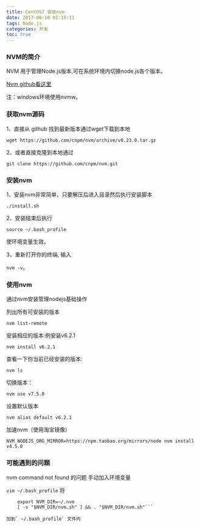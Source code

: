 ```yaml
---
title: CentOS7 安装nvm
date: 2017-06-10 01:15:11
tags: Node.js
categories: 开发
toc: true
---
```


### NVM的简介
NVM 用于管理Node.js版本,可在系统环境内切换node.js各个版本。
    
   [Nvm github看这里](https://github.com/creationix/nvm.git)
    
注：windows环境使用nvmw。


### 获取nvm源码

1、直接从 github 找到最新版本通过wget下载到本地
    
    wget https://github.com/cnpm/nvm/archive/v0.23.0.tar.gz

2、或者直接克隆到本地通过
    
    git clone https://github.com/cnpm/nvm.git

<!-- more --> 
### 安装nvm

1、安装nvm非常简单，只要解压后进入目录然后执行安装脚本

`./install.sh`

2、安装结束后执行

`source ~/.bash_profile`

使环境变量生效。

3、重新打开你的终端, 输入
 
 `nvm -v`。

### 使用nvm

通过nvm安装管理nodejs基础操作

列出所有可安装的版本
    
   `nvm list-remote`

安装相应的版本:例安装v6.2.1
    
   `nvm install v6.2.1`

查看一下你当前已经安装的版本:
    
   `nvm ls`

切换版本：
    
   `nvm use v7.5.0`

设置默认版本 
    
   `nvm alias default v6.2.1`

加速nvm（使用淘宝镜像）
	
   `NVM_NODEJS_ORG_MIRROR=https://npm.taobao.org/mirrors/node nvm install v4.5.0`

### 可能遇到的问题

nvm command not found 的问题
手动加入环境变量
    
   `vim ~/.bash_profile`
将

```# nvm evn setting
	export NVM_DIR=~/.nvm
	[ -s "$NVM_DIR/nvm.sh" ] && . "$NVM_DIR/nvm.sh"```
	
加到` ~/.bash_profile` 文件内